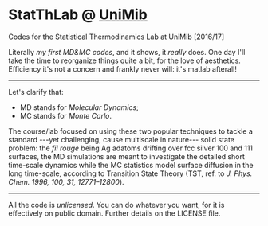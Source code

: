 # StatThLab @ [UniMib](https://www.mater.unimib.it/en)
Codes for the Statistical Thermodinamics Lab at UniMib [2016/17]

Literally *my first MD&MC codes*, and it shows, it *really* does. One day I'll take the time to reorganize things quite a bit, for the love of aesthetics. Efficiency it's not a concern and frankly never will: it's matlab afterall!

----------------------------------------------------

Let's clarify that: 
- MD stands for *Molecular Dynamics*;
- MC stands for *Monte Carlo*.

The course/lab focused on using these two popular techniques to tackle a standard ---yet challenging, cause multiscale in nature--- solid state problem: the *fil rouge* being Ag adatoms drifting over fcc silver 100 and 111 surfaces, the MD simulations are meant to investigate the detailed short time-scale dynamics while the MC statistics model surface diffusion in the long time-scale, according to Transition State Theory (TST, ref. to *J. Phys. Chem. 1996, 100, 31, 12771–12800*).

----------------------------------------------------

All the code is *unlicensed*. You can do whatever you want, for it is effectively on public domain. Further details on the LICENSE file.
